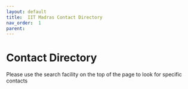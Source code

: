 ```yaml
---
layout: default
title:  IIT Madras Contact Directory
nav_order:  1
parent:   
---
```


# Contact Directory

Please use the search facility on the top of the page to look for specific contacts

